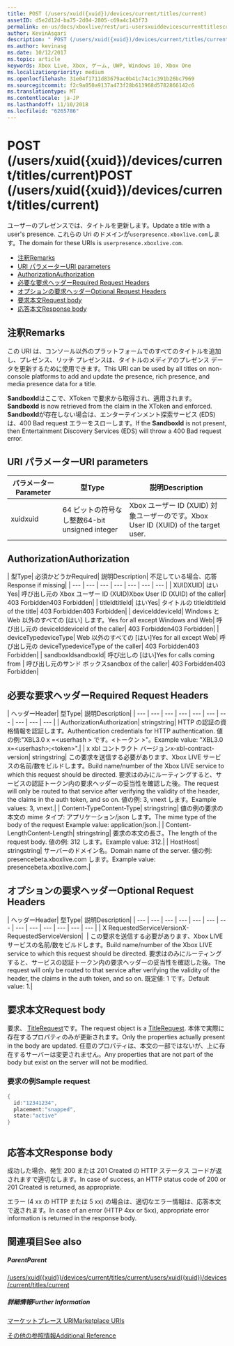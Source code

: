 ```yaml
---
title: POST (/users/xuid({xuid})/devices/current/titles/current)
assetID: d5e2d12d-ba75-2d04-2805-c69a4c143f73
permalink: en-us/docs/xboxlive/rest/uri-usersxuiddevicescurrenttitlescurrentpost.html
author: KevinAsgari
description: " POST (/users/xuid({xuid})/devices/current/titles/current)"
ms.author: kevinasg
ms.date: 10/12/2017
ms.topic: article
keywords: Xbox Live, Xbox, ゲーム, UWP, Windows 10, Xbox One
ms.localizationpriority: medium
ms.openlocfilehash: 31e04f1711d83679ac0b41c74c1c391b26bc7969
ms.sourcegitcommit: f2c9a050a9137a473f28b613968d5782866142c6
ms.translationtype: MT
ms.contentlocale: ja-JP
ms.lasthandoff: 11/10/2018
ms.locfileid: "6265786"
---
```

# <a name="post-usersxuidxuiddevicescurrenttitlescurrent"></a><span data-ttu-id="c2bea-104">POST (/users/xuid({xuid})/devices/current/titles/current)</span><span class="sxs-lookup"><span data-stu-id="c2bea-104">POST (/users/xuid({xuid})/devices/current/titles/current)</span></span>
<span data-ttu-id="c2bea-105">ユーザーのプレゼンスでは、タイトルを更新します。</span><span class="sxs-lookup"><span data-stu-id="c2bea-105">Update a title with a user's presence.</span></span> <span data-ttu-id="c2bea-106">これらの Uri のドメインが`userpresence.xboxlive.com`します。</span><span class="sxs-lookup"><span data-stu-id="c2bea-106">The domain for these URIs is `userpresence.xboxlive.com`.</span></span>
 
  * [<span data-ttu-id="c2bea-107">注釈</span><span class="sxs-lookup"><span data-stu-id="c2bea-107">Remarks</span></span>](#ID4EV)
  * [<span data-ttu-id="c2bea-108">URI パラメーター</span><span class="sxs-lookup"><span data-stu-id="c2bea-108">URI parameters</span></span>](#ID4EEB)
  * [<span data-ttu-id="c2bea-109">Authorization</span><span class="sxs-lookup"><span data-stu-id="c2bea-109">Authorization</span></span>](#ID4EPB)
  * [<span data-ttu-id="c2bea-110">必要な要求ヘッダー</span><span class="sxs-lookup"><span data-stu-id="c2bea-110">Required Request Headers</span></span>](#ID4ENE)
  * [<span data-ttu-id="c2bea-111">オプションの要求ヘッダー</span><span class="sxs-lookup"><span data-stu-id="c2bea-111">Optional Request Headers</span></span>](#ID4ERG)
  * [<span data-ttu-id="c2bea-112">要求本文</span><span class="sxs-lookup"><span data-stu-id="c2bea-112">Request body</span></span>](#ID4ERH)
  * [<span data-ttu-id="c2bea-113">応答本文</span><span class="sxs-lookup"><span data-stu-id="c2bea-113">Response body</span></span>](#ID4EKAAC)
 
<a id="ID4EV"></a>

 
## <a name="remarks"></a><span data-ttu-id="c2bea-114">注釈</span><span class="sxs-lookup"><span data-stu-id="c2bea-114">Remarks</span></span>
 
<span data-ttu-id="c2bea-115">この URI は、コンソール以外のプラットフォームでのすべてのタイトルを追加し、プレゼンス、リッチ プレゼンスは、タイトルのメディアのプレゼンス データを更新するために使用できます。</span><span class="sxs-lookup"><span data-stu-id="c2bea-115">This URI can be used by all titles on non-console platforms to add and update the presence, rich presence, and media presence data for a title.</span></span>
 
<span data-ttu-id="c2bea-116">**SandboxId**はここで、XToken で要求から取得され、適用されます。</span><span class="sxs-lookup"><span data-stu-id="c2bea-116">**SandboxId** is now retrieved from the claim in the XToken and enforced.</span></span> <span data-ttu-id="c2bea-117">**SandboxId**が存在しない場合は、エンターテインメント探索サービス (EDS) は、400 Bad request エラーをスローします。</span><span class="sxs-lookup"><span data-stu-id="c2bea-117">If the **SandboxId** is not present, then Entertainment Discovery Services (EDS) will throw a 400 Bad request error.</span></span>
  
<a id="ID4EEB"></a>

 
## <a name="uri-parameters"></a><span data-ttu-id="c2bea-118">URI パラメーター</span><span class="sxs-lookup"><span data-stu-id="c2bea-118">URI parameters</span></span>
 
| <span data-ttu-id="c2bea-119">パラメーター</span><span class="sxs-lookup"><span data-stu-id="c2bea-119">Parameter</span></span>| <span data-ttu-id="c2bea-120">型</span><span class="sxs-lookup"><span data-stu-id="c2bea-120">Type</span></span>| <span data-ttu-id="c2bea-121">説明</span><span class="sxs-lookup"><span data-stu-id="c2bea-121">Description</span></span>| 
| --- | --- | --- | 
| <span data-ttu-id="c2bea-122">xuid</span><span class="sxs-lookup"><span data-stu-id="c2bea-122">xuid</span></span>| <span data-ttu-id="c2bea-123">64 ビットの符号なし整数</span><span class="sxs-lookup"><span data-stu-id="c2bea-123">64-bit unsigned integer</span></span>| <span data-ttu-id="c2bea-124">Xbox ユーザー ID (XUID) 対象ユーザーのです。</span><span class="sxs-lookup"><span data-stu-id="c2bea-124">Xbox User ID (XUID) of the target user.</span></span>| 
  
<a id="ID4EPB"></a>

 
## <a name="authorization"></a><span data-ttu-id="c2bea-125">Authorization</span><span class="sxs-lookup"><span data-stu-id="c2bea-125">Authorization</span></span>
 
| <span data-ttu-id="c2bea-126">型</span><span class="sxs-lookup"><span data-stu-id="c2bea-126">Type</span></span>| <span data-ttu-id="c2bea-127">必須かどうか</span><span class="sxs-lookup"><span data-stu-id="c2bea-127">Required</span></span>| <span data-ttu-id="c2bea-128">説明</span><span class="sxs-lookup"><span data-stu-id="c2bea-128">Description</span></span>| <span data-ttu-id="c2bea-129">不足している場合、応答</span><span class="sxs-lookup"><span data-stu-id="c2bea-129">Response if missing</span></span>| 
| --- | --- | --- | --- | --- | --- | --- | 
| <span data-ttu-id="c2bea-130">XUID</span><span class="sxs-lookup"><span data-stu-id="c2bea-130">XUID</span></span>| <span data-ttu-id="c2bea-131">はい</span><span class="sxs-lookup"><span data-stu-id="c2bea-131">Yes</span></span>| <span data-ttu-id="c2bea-132">呼び出し元の Xbox ユーザー ID (XUID)</span><span class="sxs-lookup"><span data-stu-id="c2bea-132">Xbox User ID (XUID) of the caller</span></span>| <span data-ttu-id="c2bea-133">403 Forbidden</span><span class="sxs-lookup"><span data-stu-id="c2bea-133">403 Forbidden</span></span>| 
| <span data-ttu-id="c2bea-134">titleId</span><span class="sxs-lookup"><span data-stu-id="c2bea-134">titleId</span></span>| <span data-ttu-id="c2bea-135">はい</span><span class="sxs-lookup"><span data-stu-id="c2bea-135">Yes</span></span>| <span data-ttu-id="c2bea-136">タイトルの titleId</span><span class="sxs-lookup"><span data-stu-id="c2bea-136">titleId of the title</span></span>| <span data-ttu-id="c2bea-137">403 Forbidden</span><span class="sxs-lookup"><span data-stu-id="c2bea-137">403 Forbidden</span></span>| 
| <span data-ttu-id="c2bea-138">deviceId</span><span class="sxs-lookup"><span data-stu-id="c2bea-138">deviceId</span></span>| <span data-ttu-id="c2bea-139">Windows と Web 以外のすべての [はい] します。</span><span class="sxs-lookup"><span data-stu-id="c2bea-139">Yes for all except Windows and Web</span></span>| <span data-ttu-id="c2bea-140">呼び出し元の deviceId</span><span class="sxs-lookup"><span data-stu-id="c2bea-140">deviceId of the caller</span></span>| <span data-ttu-id="c2bea-141">403 Forbidden</span><span class="sxs-lookup"><span data-stu-id="c2bea-141">403 Forbidden</span></span>| 
| <span data-ttu-id="c2bea-142">deviceType</span><span class="sxs-lookup"><span data-stu-id="c2bea-142">deviceType</span></span>| <span data-ttu-id="c2bea-143">Web 以外のすべての [はい]</span><span class="sxs-lookup"><span data-stu-id="c2bea-143">Yes for all except Web</span></span>| <span data-ttu-id="c2bea-144">呼び出し元の deviceType</span><span class="sxs-lookup"><span data-stu-id="c2bea-144">deviceType of the caller</span></span>| <span data-ttu-id="c2bea-145">403 Forbidden</span><span class="sxs-lookup"><span data-stu-id="c2bea-145">403 Forbidden</span></span>| 
| <span data-ttu-id="c2bea-146">sandboxId</span><span class="sxs-lookup"><span data-stu-id="c2bea-146">sandboxId</span></span>| <span data-ttu-id="c2bea-147">呼び出しの [はい]</span><span class="sxs-lookup"><span data-stu-id="c2bea-147">Yes for calls coming from</span></span> | <span data-ttu-id="c2bea-148">呼び出し元のサンド ボックス</span><span class="sxs-lookup"><span data-stu-id="c2bea-148">sandbox of the caller</span></span>| <span data-ttu-id="c2bea-149">403 Forbidden</span><span class="sxs-lookup"><span data-stu-id="c2bea-149">403 Forbidden</span></span>| 
  
<a id="ID4ENE"></a>

 
## <a name="required-request-headers"></a><span data-ttu-id="c2bea-150">必要な要求ヘッダー</span><span class="sxs-lookup"><span data-stu-id="c2bea-150">Required Request Headers</span></span>
 
| <span data-ttu-id="c2bea-151">ヘッダー</span><span class="sxs-lookup"><span data-stu-id="c2bea-151">Header</span></span>| <span data-ttu-id="c2bea-152">型</span><span class="sxs-lookup"><span data-stu-id="c2bea-152">Type</span></span>| <span data-ttu-id="c2bea-153">説明</span><span class="sxs-lookup"><span data-stu-id="c2bea-153">Description</span></span>| 
| --- | --- | --- | --- | --- | --- | --- | --- | --- | --- | 
| <span data-ttu-id="c2bea-154">Authorization</span><span class="sxs-lookup"><span data-stu-id="c2bea-154">Authorization</span></span>| <span data-ttu-id="c2bea-155">string</span><span class="sxs-lookup"><span data-stu-id="c2bea-155">string</span></span>| <span data-ttu-id="c2bea-156">HTTP の認証の資格情報を認証します。</span><span class="sxs-lookup"><span data-stu-id="c2bea-156">Authentication credentials for HTTP authentication.</span></span> <span data-ttu-id="c2bea-157">値の例:"XBL3.0 x =&lt;userhash > です。&lt;トークン >"。</span><span class="sxs-lookup"><span data-stu-id="c2bea-157">Example value: "XBL3.0 x=&lt;userhash>;&lt;token>".</span></span>| 
| <span data-ttu-id="c2bea-158">x xbl コントラクト バージョン</span><span class="sxs-lookup"><span data-stu-id="c2bea-158">x-xbl-contract-version</span></span>| <span data-ttu-id="c2bea-159">string</span><span class="sxs-lookup"><span data-stu-id="c2bea-159">string</span></span>| <span data-ttu-id="c2bea-160">この要求を送信する必要があります、Xbox LIVE サービスの名前/数をビルドします。</span><span class="sxs-lookup"><span data-stu-id="c2bea-160">Build name/number of the Xbox LIVE service to which this request should be directed.</span></span> <span data-ttu-id="c2bea-161">要求はのみにルーティングすると、サービスの認証トークン内の要求ヘッダーの妥当性を確認した後。</span><span class="sxs-lookup"><span data-stu-id="c2bea-161">The request will only be routed to that service after verifying the validity of the header, the claims in the auth token, and so on.</span></span> <span data-ttu-id="c2bea-162">値の例: 3, vnext します。</span><span class="sxs-lookup"><span data-stu-id="c2bea-162">Example values: 3, vnext.</span></span>| 
| <span data-ttu-id="c2bea-163">Content-Type</span><span class="sxs-lookup"><span data-stu-id="c2bea-163">Content-Type</span></span>| <span data-ttu-id="c2bea-164">string</span><span class="sxs-lookup"><span data-stu-id="c2bea-164">string</span></span>| <span data-ttu-id="c2bea-165">値の例の要求の本文の mime タイプ: アプリケーション/json します。</span><span class="sxs-lookup"><span data-stu-id="c2bea-165">The mime type of the body of the request Example value: application/json.</span></span>| 
| <span data-ttu-id="c2bea-166">Content-Length</span><span class="sxs-lookup"><span data-stu-id="c2bea-166">Content-Length</span></span>| <span data-ttu-id="c2bea-167">string</span><span class="sxs-lookup"><span data-stu-id="c2bea-167">string</span></span>| <span data-ttu-id="c2bea-168">要求の本文の長さ。</span><span class="sxs-lookup"><span data-stu-id="c2bea-168">The length of the request body.</span></span> <span data-ttu-id="c2bea-169">値の例: 312 します。</span><span class="sxs-lookup"><span data-stu-id="c2bea-169">Example value: 312.</span></span>| 
| <span data-ttu-id="c2bea-170">Host</span><span class="sxs-lookup"><span data-stu-id="c2bea-170">Host</span></span>| <span data-ttu-id="c2bea-171">string</span><span class="sxs-lookup"><span data-stu-id="c2bea-171">string</span></span>| <span data-ttu-id="c2bea-172">サーバーのドメイン名。</span><span class="sxs-lookup"><span data-stu-id="c2bea-172">Domain name of the server.</span></span> <span data-ttu-id="c2bea-173">値の例: presencebeta.xboxlive.com します。</span><span class="sxs-lookup"><span data-stu-id="c2bea-173">Example value: presencebeta.xboxlive.com.</span></span>| 
  
<a id="ID4ERG"></a>

 
## <a name="optional-request-headers"></a><span data-ttu-id="c2bea-174">オプションの要求ヘッダー</span><span class="sxs-lookup"><span data-stu-id="c2bea-174">Optional Request Headers</span></span>
 
| <span data-ttu-id="c2bea-175">ヘッダー</span><span class="sxs-lookup"><span data-stu-id="c2bea-175">Header</span></span>| <span data-ttu-id="c2bea-176">型</span><span class="sxs-lookup"><span data-stu-id="c2bea-176">Type</span></span>| <span data-ttu-id="c2bea-177">説明</span><span class="sxs-lookup"><span data-stu-id="c2bea-177">Description</span></span>| 
| --- | --- | --- | --- | --- | --- | --- | --- | --- | --- | --- | --- | --- | 
| <span data-ttu-id="c2bea-178">X RequestedServiceVersion</span><span class="sxs-lookup"><span data-stu-id="c2bea-178">X-RequestedServiceVersion</span></span>|  | <span data-ttu-id="c2bea-179">この要求を送信する必要があります、Xbox LIVE サービスの名前/数をビルドします。</span><span class="sxs-lookup"><span data-stu-id="c2bea-179">Build name/number of the Xbox LIVE service to which this request should be directed.</span></span> <span data-ttu-id="c2bea-180">要求はのみにルーティングすると、サービスの認証トークン内の要求ヘッダーの妥当性を確認した後。</span><span class="sxs-lookup"><span data-stu-id="c2bea-180">The request will only be routed to that service after verifying the validity of the header, the claims in the auth token, and so on.</span></span> <span data-ttu-id="c2bea-181">既定値: 1 です。</span><span class="sxs-lookup"><span data-stu-id="c2bea-181">Default value: 1.</span></span>| 
  
<a id="ID4ERH"></a>

 
## <a name="request-body"></a><span data-ttu-id="c2bea-182">要求本文</span><span class="sxs-lookup"><span data-stu-id="c2bea-182">Request body</span></span>
 
<span data-ttu-id="c2bea-183">要求、 [TitleRequest](../../json/json-titlerequest.md)です。</span><span class="sxs-lookup"><span data-stu-id="c2bea-183">The request object is a [TitleRequest](../../json/json-titlerequest.md).</span></span> <span data-ttu-id="c2bea-184">本体で実際に存在するプロパティのみが更新されます。</span><span class="sxs-lookup"><span data-stu-id="c2bea-184">Only the properties actually present in the body are updated.</span></span> <span data-ttu-id="c2bea-185">任意のプロパティは、本文の一部ではないが、上に存在するサーバーは変更されません。</span><span class="sxs-lookup"><span data-stu-id="c2bea-185">Any properties that are not part of the body but exist on the server will not be modified.</span></span>
 
<a id="ID4EAAAC"></a>

 
### <a name="sample-request"></a><span data-ttu-id="c2bea-186">要求の例</span><span class="sxs-lookup"><span data-stu-id="c2bea-186">Sample request</span></span>
 

```cpp
{
  id:"12341234",
  placement:"snapped",
  state:"active"
}
      
```

   
<a id="ID4EKAAC"></a>

 
## <a name="response-body"></a><span data-ttu-id="c2bea-187">応答本文</span><span class="sxs-lookup"><span data-stu-id="c2bea-187">Response body</span></span>
 
<span data-ttu-id="c2bea-188">成功した場合、発生 200 または 201 Created の HTTP ステータス コードが返されますで適切なします。</span><span class="sxs-lookup"><span data-stu-id="c2bea-188">In case of success, an HTTP status code of 200 or 201 Created is returned, as appropriate.</span></span>
 
<span data-ttu-id="c2bea-189">エラー (4 xx の HTTP または 5 xx) の場合は、適切なエラー情報は、応答本文で返されます。</span><span class="sxs-lookup"><span data-stu-id="c2bea-189">In case of an error (HTTP 4xx or 5xx), appropriate error information is returned in the response body.</span></span>
  
<a id="ID4EVAAC"></a>

 
## <a name="see-also"></a><span data-ttu-id="c2bea-190">関連項目</span><span class="sxs-lookup"><span data-stu-id="c2bea-190">See also</span></span>
 
<a id="ID4EXAAC"></a>

 
##### <a name="parent"></a><span data-ttu-id="c2bea-191">Parent</span><span class="sxs-lookup"><span data-stu-id="c2bea-191">Parent</span></span> 

[<span data-ttu-id="c2bea-192">/users/xuid({xuid})/devices/current/titles/current</span><span class="sxs-lookup"><span data-stu-id="c2bea-192">/users/xuid({xuid})/devices/current/titles/current</span></span>](uri-usersxuiddevicescurrenttitlescurrent.md)

  
<a id="ID4EBBAC"></a>

 
##### <a name="further-information"></a><span data-ttu-id="c2bea-193">詳細情報</span><span class="sxs-lookup"><span data-stu-id="c2bea-193">Further Information</span></span> 

[<span data-ttu-id="c2bea-194">マーケットプレース URI</span><span class="sxs-lookup"><span data-stu-id="c2bea-194">Marketplace URIs</span></span>](../marketplace/atoc-reference-marketplace.md)

 [<span data-ttu-id="c2bea-195">その他の参照情報</span><span class="sxs-lookup"><span data-stu-id="c2bea-195">Additional Reference</span></span>](../../additional/atoc-xboxlivews-reference-additional.md)

   